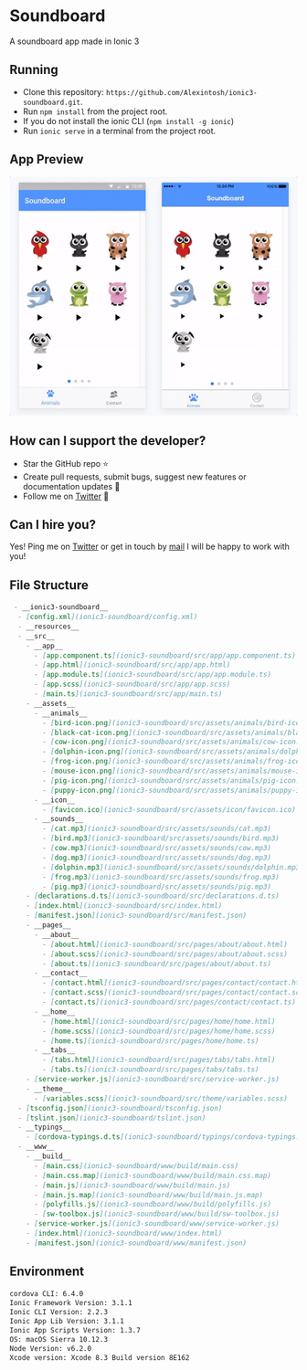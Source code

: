 # Soundboard
A soundboard app made in Ionic 3


 ## Running
 * Clone this repository: `https://github.com/Alexintosh/ionic3-soundboard.git`.
 * Run `npm install` from the project root.
 * If you do not install the ionic CLI (`npm install -g ionic`)
 * Run `ionic serve` in a terminal from the project root.
 
 
## App Preview
 <img src="https://github.com/Alexintosh/ionic3-soundboard/blob/master/preview.gif?raw=true" alt="Preview">

## How can I support the developer?
- Star the GitHub repo :star:
- Create pull requests, submit bugs, suggest new features or documentation updates :wrench:
- Follow me on [Twitter](https://twitter.com/alexintosh) :feet:

## Can I hire you?
Yes!  Ping me on [Twitter](https://twitter.com/alexintosh) or get in touch by [mail](mailto:alessio.d@gmail.com)
I will be happy to work with you!

 ## File Structure
 
```markdown
 - __ionic3-soundboard__
  - [config.xml](ionic3-soundboard/config.xml)
  - __resources__    
  - __src__
    - __app__
      - [app.component.ts](ionic3-soundboard/src/app/app.component.ts)
      - [app.html](ionic3-soundboard/src/app/app.html)
      - [app.module.ts](ionic3-soundboard/src/app/app.module.ts)
      - [app.scss](ionic3-soundboard/src/app/app.scss)
      - [main.ts](ionic3-soundboard/src/app/main.ts)
    - __assets__
      - __animals__
        - [bird-icon.png](ionic3-soundboard/src/assets/animals/bird-icon.png)
        - [black-cat-icon.png](ionic3-soundboard/src/assets/animals/black-cat-icon.png)
        - [cow-icon.png](ionic3-soundboard/src/assets/animals/cow-icon.png)
        - [dolphin-icon.png](ionic3-soundboard/src/assets/animals/dolphin-icon.png)
        - [frog-icon.png](ionic3-soundboard/src/assets/animals/frog-icon.png)
        - [mouse-icon.png](ionic3-soundboard/src/assets/animals/mouse-icon.png)
        - [pig-icon.png](ionic3-soundboard/src/assets/animals/pig-icon.png)
        - [puppy-icon.png](ionic3-soundboard/src/assets/animals/puppy-icon.png)
      - __icon__
        - [favicon.ico](ionic3-soundboard/src/assets/icon/favicon.ico)
      - __sounds__
        - [cat.mp3](ionic3-soundboard/src/assets/sounds/cat.mp3)
        - [bird.mp3](ionic3-soundboard/src/assets/sounds/bird.mp3)
        - [cow.mp3](ionic3-soundboard/src/assets/sounds/cow.mp3)
        - [dog.mp3](ionic3-soundboard/src/assets/sounds/dog.mp3)
        - [dolphin.mp3](ionic3-soundboard/src/assets/sounds/dolphin.mp3)
        - [frog.mp3](ionic3-soundboard/src/assets/sounds/frog.mp3)
        - [pig.mp3](ionic3-soundboard/src/assets/sounds/pig.mp3)
    - [declarations.d.ts](ionic3-soundboard/src/declarations.d.ts)
    - [index.html](ionic3-soundboard/src/index.html)
    - [manifest.json](ionic3-soundboard/src/manifest.json)
    - __pages__
      - __about__
        - [about.html](ionic3-soundboard/src/pages/about/about.html)
        - [about.scss](ionic3-soundboard/src/pages/about/about.scss)
        - [about.ts](ionic3-soundboard/src/pages/about/about.ts)
      - __contact__
        - [contact.html](ionic3-soundboard/src/pages/contact/contact.html)
        - [contact.scss](ionic3-soundboard/src/pages/contact/contact.scss)
        - [contact.ts](ionic3-soundboard/src/pages/contact/contact.ts)
      - __home__
        - [home.html](ionic3-soundboard/src/pages/home/home.html)
        - [home.scss](ionic3-soundboard/src/pages/home/home.scss)
        - [home.ts](ionic3-soundboard/src/pages/home/home.ts)
      - __tabs__
        - [tabs.html](ionic3-soundboard/src/pages/tabs/tabs.html)
        - [tabs.ts](ionic3-soundboard/src/pages/tabs/tabs.ts)
    - [service-worker.js](ionic3-soundboard/src/service-worker.js)
    - __theme__
      - [variables.scss](ionic3-soundboard/src/theme/variables.scss)
  - [tsconfig.json](ionic3-soundboard/tsconfig.json)
  - [tslint.json](ionic3-soundboard/tslint.json)
  - __typings__
    - [cordova-typings.d.ts](ionic3-soundboard/typings/cordova-typings.d.ts)
  - __www__
    - __build__
      - [main.css](ionic3-soundboard/www/build/main.css)
      - [main.css.map](ionic3-soundboard/www/build/main.css.map)
      - [main.js](ionic3-soundboard/www/build/main.js)
      - [main.js.map](ionic3-soundboard/www/build/main.js.map)
      - [polyfills.js](ionic3-soundboard/www/build/polyfills.js)
      - [sw-toolbox.js](ionic3-soundboard/www/build/sw-toolbox.js)
    - [service-worker.js](ionic3-soundboard/www/service-worker.js)
    - [index.html](ionic3-soundboard/www/index.html)
    - [manifest.json](ionic3-soundboard/www/manifest.json)
```

 ## Environment
 ```
 cordova CLI: 6.4.0
 Ionic Framework Version: 3.1.1
 Ionic CLI Version: 2.2.3
 Ionic App Lib Version: 3.1.1
 Ionic App Scripts Version: 1.3.7
 OS: macOS Sierra 10.12.3
 Node Version: v6.2.0
 Xcode version: Xcode 8.3 Build version 8E162
 ```
